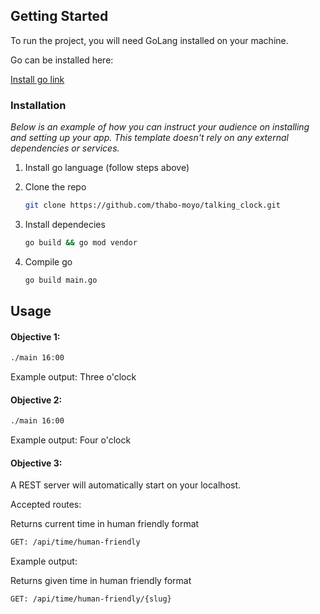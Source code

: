 <!-- GETTING STARTED -->
## Getting Started

To run the project, you will need GoLang installed on your machine.

Go can be installed here: <p><a href="https://go.dev/doc/install">Install go link</a></p>


### Installation

_Below is an example of how you can instruct your audience on installing and setting up your app. This template doesn't rely on any external dependencies or services._

1. Install go language (follow steps above)

2. Clone the repo
   ```sh
   git clone https://github.com/thabo-moyo/talking_clock.git
   ```
3. Install dependecies
   ```sh
   go build && go mod vendor
   ```
4. Compile go
   ```sh
   go build main.go
   ```

<!-- USAGE EXAMPLES -->
## Usage

#### Objective 1: 
   ```sh
   ./main 16:00
   ```
   
Example output: Three o'clock

#### Objective 2: 

   ```sh
   ./main 16:00
   ```
Example output: Four o'clock

#### Objective 3: 
   A REST server will automatically start on your localhost.
   
   Accepted routes:
   
   Returns current time in human friendly format
   ```sh
   GET: /api/time/human-friendly
   ```
   Example output:
   
   
   Returns given time in human friendly format

   ```sh
   GET: /api/time/human-friendly/{slug}
   ```
